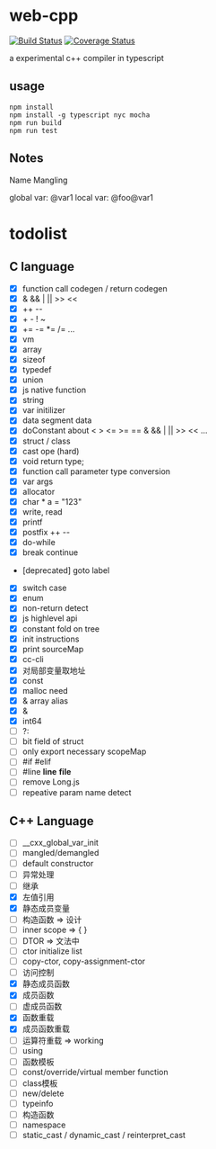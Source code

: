 # web-cpp
[![Build Status](https://www.travis-ci.org/zurl/web-cpp.svg?branch=master)](https://www.travis-ci.org/zurl/web-cpp)
[![Coverage Status](https://coveralls.io/repos/github/zurl/web-cpp/badge.svg)](https://coveralls.io/github/zurl/web-cpp)


a experimental c++ compiler in typescript

## usage

```shell
npm install
npm install -g typescript nyc mocha
npm run build
npm run test
```

## Notes

Name Mangling

global var: @var1
local var:  @foo@var1

# todolist

## C language

- [X] function call codegen / return codegen
- [X] & && | || >> <<
- [X] ++ --
- [X] \+ \- ! ~
- [X] += -= *= /= ...
- [X] vm
- [X] array
- [X] sizeof
- [X] typedef
- [X] union
- [X] js native function
- [X] string
- [X] var initilizer
- [X] data segment data
- [X] doConstant about < > <= >= == & && | || >> << ...
- [X] struct / class
- [X] cast ope (hard)
- [X] void return type;
- [X] function call parameter type conversion
- [X] var args
- [X] allocator
- [X] char * a = "123"
- [X] write, read
- [X] printf
- [X] postfix ++ --
- [X] do-while
- [X] break continue
- [deprecated] goto label
- [X] switch case
- [X] enum
- [X] non-return detect
- [X] js highlevel api
- [X] constant fold on tree
- [X] init instructions
- [X] print sourceMap
- [X] cc-cli
- [X] 对局部变量取地址
- [X] const
- [X] malloc need
- [X] & array alias
- [X] &
- [X] int64
- [ ] ?:
- [ ] bit field of struct
- [ ] only export necessary scopeMap
- [ ] #if #elif
- [ ] #line __line__ __file__
- [ ] remove Long.js
- [ ] repeative param name detect
## C++ Language
- [ ] __cxx_global_var_init
- [ ] mangled/demangled
- [ ] default constructor
- [ ] 异常处理
- [ ] 继承
- [X] 左值引用
- [X] 静态成员变量
- [ ] 构造函数 => 设计
- [ ] inner scope => { }
- [ ] DTOR => 文法中
- [ ] ctor initialize list
- [ ] copy-ctor, copy-assignment-ctor
- [ ] 访问控制
- [X] 静态成员函数
- [X] 成员函数
- [ ] 虚成员函数
- [X] 函数重载
- [X] 成员函数重载
- [ ] 运算符重载 => working
- [ ] using
- [ ] 函数模板
- [ ] const/override/virtual member function
- [ ] class模板
- [ ] new/delete
- [ ] typeinfo
- [ ] 构造函数
- [ ] namespace
- [ ] static_cast / dynamic_cast / reinterpret_cast
